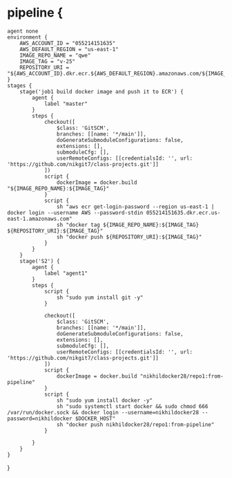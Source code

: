 # pipeline {
    agent none
    environment {
        AWS_ACCOUNT_ID = "055214151635"
        AWS_DEFAULT_REGION = "us-east-1"
        IMAGE_REPO_NAME = "qwe"
        IMAGE_TAG = "v-25"
        REPOSITORY_URI = "${AWS_ACCOUNT_ID}.dkr.ecr.${AWS_DEFAULT_REGION}.amazonaws.com/${IMAGE_REPO_NAME}"
    }
    stages {
        stage('job1 build docker image and push it to ECR') {
            agent {
                label "master"
            }
            steps {
                checkout([
                    $class: 'GitSCM',
                    branches: [[name: '*/main']],
                    doGenerateSubmoduleConfigurations: false,
                    extensions: [],
                    submoduleCfg: [],
                    userRemoteConfigs: [[credentialsId: '', url: 'https://github.com/nikgit7/class-projects.git']]
                ])
                script {
                    dockerImage = docker.build "${IMAGE_REPO_NAME}:${IMAGE_TAG}"
                }
                script {
                    sh "aws ecr get-login-password --region us-east-1 | docker login --username AWS --password-stdin 055214151635.dkr.ecr.us-east-1.amazonaws.com"
                    sh "docker tag ${IMAGE_REPO_NAME}:${IMAGE_TAG} ${REPOSITORY_URI}:${IMAGE_TAG}"
                    sh "docker push ${REPOSITORY_URI}:${IMAGE_TAG}"
                }
            }
        }
        stage('S2') {
            agent {
                label "agent1"
            }
            steps {
                script {
                    sh "sudo yum install git -y"
                }
 
                checkout([
                    $class: 'GitSCM',
                    branches: [[name: '*/main']],
                    doGenerateSubmoduleConfigurations: false,
                    extensions: [],
                    submoduleCfg: [],
                    userRemoteConfigs: [[credentialsId: '', url: 'https://github.com/nikgit7/class-projects.git']]
                ]) 
                script {
                    dockerImage = docker.build "nikhildocker28/repo1:from-pipeline"
                }
                script {
                    sh "sudo yum install docker -y"
                    sh "sudo systemctl start docker && sudo chmod 666 /var/run/docker.sock && docker login --username=nikhildocker28 --password=nikhildocker $DOCKER_HOST"
                    sh "docker push nikhildocker28/repo1:from-pipeline"
                }               

            }
        }
    }
}
